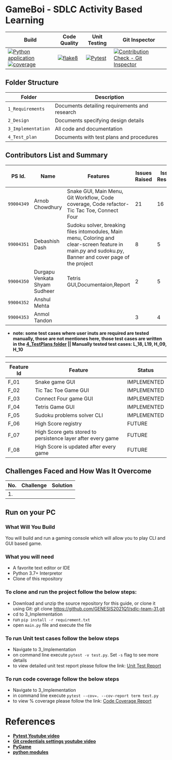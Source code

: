 # GameBoi - SDLC Activity Based Learning



Build | Code Quality | Unit Testing | Git Inspector
|---------|------------|-----------|----------------
|[![Python application](https://github.com/GENESIS2021Q1/sdlc-team-31/actions/workflows/python-app.yml/badge.svg)](https://github.com/GENESIS2021Q1/sdlc-team-31/actions/workflows/python-app.yml)  [![coverage](https://github.com/GENESIS2021Q1/sdlc-team-31/actions/workflows/coverage-main.yml/badge.svg)](https://github.com/GENESIS2021Q1/sdlc-team-31/actions/workflows/coverage-main.yml)       | [![flake8](https://github.com/GENESIS2021Q1/sdlc-team-31/actions/workflows/flake8.yml/badge.svg)](https://github.com/GENESIS2021Q1/sdlc-team-31/actions/workflows/flake8.yml)   | [![Pytest](https://github.com/GENESIS2021Q1/sdlc-team-31/actions/workflows/pytest.yml/badge.svg)](https://github.com/GENESIS2021Q1/sdlc-team-31/actions/workflows/pytest.yml)           |  [![Contribution Check - Git Inspector](https://github.com/GENESIS2021Q1/sdlc-team-31/actions/workflows/arc-gitinspector.yml/badge.svg)](https://github.com/GENESIS2021Q1/sdlc-team-31/actions/workflows/arc-gitinspector.yml)


## Folder Structure
Folder             | Description
-------------------| -----------------------------------------
`1_Requirements`   | Documents detailing requirements and research
`2_Design`         | Documents specifying design details
`3_Implementation` | All code and documentation
`4_Test_plan`      | Documents with test plans and procedures

## Contributors List and Summary

PS Id. |  Name   |    Features    | Issues Raised | Issues Resolved | No Test Cases |Test Case Pass
-------|---------|----------------|----------------|---------------|-------------|--------------
`99004349` | Arnob Chowdhury  | Snake GUI, Main Menu, Git Workflow, Code coverage, Code refactor- Tic Tac Toe, Connect Four  |  21    | 16  | 27  | 27     
`99004351` | Debashish Dash  | Sudoku solver, breaking files intomodules, Main menu, Coloring and clear-screen feature in main.py and sudoku.py, Banner and cover page of the project | 8   | 5  | 7  | 7  
`99004350` | Durgapu Venkata Shyam Sudheer  | Tetris GUI,Documentaion,Report |   2   | 5  | 0  | 0  
`99004352` | Anshul Mehta  | <TBD>  | <TBD>     | <TBD>  |<TBD>  | <TBD>
`99004353` | Anmol Tandon  |  | 3 | 4 | 6 | 6
 * **note: some test cases where user inuts are required are tested manually, those are not mentiones here, those test cases are written in the [4_TestPlans
 folder](https://github.com/GENESIS2021Q1/sdlc-team-31/tree/main/4_TestPlan) || Manually tested test cases: L_18, L19, H_09, H_10**
 
 ------
 
| Feature Id | Feature | Status
| -----------|---------|------
|F_01| Snake game GUI  | IMPLEMENTED
|F_02| Tic Tac Toe Game GUI|  IMPLEMENTED
|F_03| Connect Four game GUI| IMPLEMENTED
|F_04| Tetris Game GUI | IMPLEMENTED
|F_05| Sudoku problems solver CLI | IMPLEMENTED
|F_06| High Score registry | FUTURE
|F_07| High Score gets stored to persistence layer after every game | FUTURE
|F_08| High Score is updated after every game | FUTURE


## Challenges Faced and How Was It Overcome
| No. | Challenge | Solution
|-----|-----------|--------
|1. | <TBD>|

## Run on your PC 

### What Will You Build
You will build and run a gaming console which will allow you to play CLI and GUI based game. 

### What you will need

* A favorite text editor or IDE
* Python 3.7+ Interpretor
* Clone of this repository

### To clone and run the project follow the below steps: 
* Download and unzip the source repository for this guide, or clone it using Git: git clone https://github.com/GENESIS2021Q1/sdlc-team-31.git
* cd to 3_Implementation
* run `pip install -r requirement.txt` 
* open `main.py` file and execute the file

### To run Unit test cases follow the below steps
  * Navigate to 3_Implementation
  * on command line execute `pytest -v test.py`. Set `-s` flag to see more details 
  * to view detailed unit test report please follow the link: [Unit Test Report](https://github.com/GENESIS2021Q1/sdlc-team-31/blob/main/3_Implementation/readme.md#unit-test-report)
  
### To run code coverage follow the below steps
  * Navigate to 3_Implementation
  * in command line execute `pytest --cov=. --cov-report term test.py`
  * to view % coverage please follow the link: [Code Coverage Report](https://github.com/GENESIS2021Q1/sdlc-team-31/tree/main/3_Implementation#code-coverage-report)

  
# References

* **[Pytest Youtube video](https://www.youtube.com/watch?v=bbp_849-RZ4&t=560s)**
* **[Git credentials settings youtube video](https://www.youtube.com/watch?v=lLgWWtOk7gk&t=50s)** 
* **[PyGame](https://www.pygame.org/wiki/tutorials)**
* **[python modules](https://www.w3schools.com/python/python_modules.asp)**
